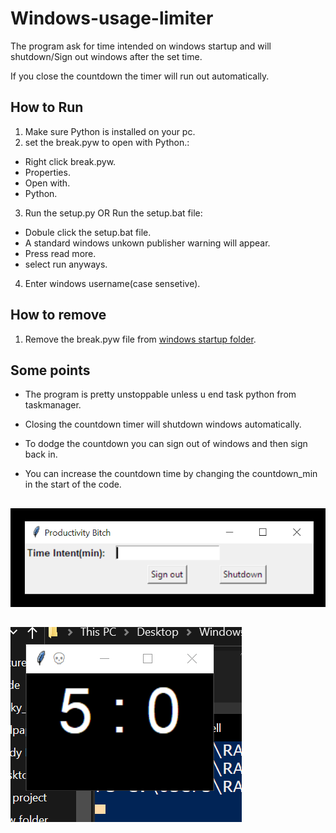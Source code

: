  # Windows-usage-limiter
The program ask for time intended on windows startup and will shutdown/Sign out windows after the set time.   

If you close the countdown the timer will run out automatically.   


## How to Run
1. Make sure Python is installed on your pc.
2. set the break.pyw to open with Python.:
* Right click break.pyw.
* Properties.
* Open with.
* Python.
3. Run the setup.py  OR  Run the setup.bat file:
* Dobule click the setup.bat file.
* A standard windows unkown publisher warning will appear.
* Press read more.
* select run anyways.

4. Enter windows username(case sensetive).


## How to remove


1. Remove the break.pyw file from [windows startup folder](https://www.howtogeek.com/208224/how-to-add-programs-files-and-folders-to-system-startup-in-windows-8.1/#:~:text=To%20open%20the%20%E2%80%9CStartup%E2%80%9D%20folder%20the%20easy%20way%2C%20just,to%20the%20%E2%80%9CStartup%E2%80%9D%20folder.).



## Some points
* The program is pretty unstoppable unless u end task python from taskmanager.
* Closing the countdown timer will shutdown windows automatically.
* To dodge the countdown you can sign out of windows and then sign back in.

* You can increase the countdown time by changing the countdown_min in the start of the code.

##
![Usage Time](./windows_usage_limiter/Usage_time.png)  
  
##
![Countdown](./windows_usage_limiter/countdown.png)
